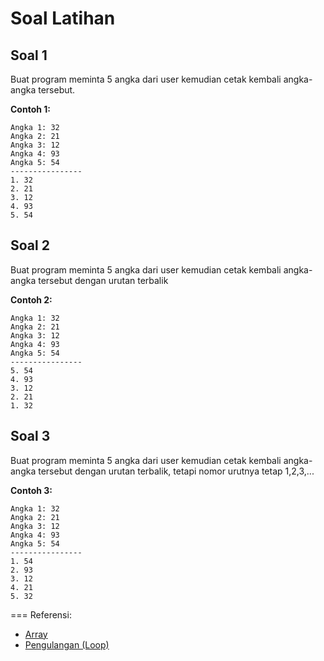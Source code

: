 # Soal Latihan

## Soal 1
Buat program meminta 5 angka dari user kemudian cetak kembali angka-angka tersebut.

**Contoh 1:**
```
Angka 1: 32
Angka 2: 21
Angka 3: 12
Angka 4: 93
Angka 5: 54
----------------
1. 32
2. 21
3. 12
4. 93
5. 54
```

## Soal 2
Buat program meminta 5 angka dari user kemudian cetak kembali angka-angka tersebut dengan urutan terbalik

**Contoh 2:**
```
Angka 1: 32
Angka 2: 21
Angka 3: 12
Angka 4: 93
Angka 5: 54
----------------
5. 54
4. 93
3. 12
2. 21
1. 32
```

## Soal 3
Buat program meminta 5 angka dari user kemudian cetak kembali angka-angka tersebut dengan urutan terbalik, tetapi nomor urutnya tetap 1,2,3,...

**Contoh 3:**
```
Angka 1: 32
Angka 2: 21
Angka 3: 12
Angka 4: 93
Angka 5: 54
----------------
1. 54
2. 93
3. 12
4. 21
5. 32
```

===
Referensi:
* [Array](../docs/10-array.md)
* [Pengulangan (Loop)](../docs/07-pengabilan-keputusan.md)